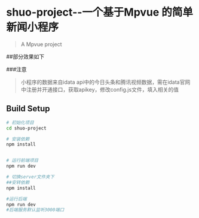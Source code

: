 # shuo-project--一个基于Mpvue 的简单新闻小程序

> A Mpvue project

##部分效果如下

###注意
> 小程序的数据来自idata api中的今日头条和腾讯视频数据，需在idata官网中注册并开通接口，获取apikey，修改config.js文件，填入相关的值
## Build Setup

``` bash
# 初始化项目
cd shuo-project

# 安装依赖
npm install


# 运行前端项目
npm run dev

# 切换server文件夹下
##安转依赖
npm install

#运行后端
npm run dev
#后端服务默认监听3000端口



